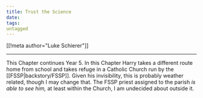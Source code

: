 ```yaml
---
title: Trust the Science
date: 
tags:
untagged
---
```

[[!meta author="Luke Schierer"]]



---

This Chapter continues Year 5.  In this Chapter Harry takes a different route
home from school and takes refuge in a Catholic Church run by the
[[FSSP|backstory/FSSP]].  Given his invisibility,
this is probably weather related, though I may change that.  The FSSP priest
assigned to the parish *is able to see him,* at least within the Church, I am
undecided about outside it.  

